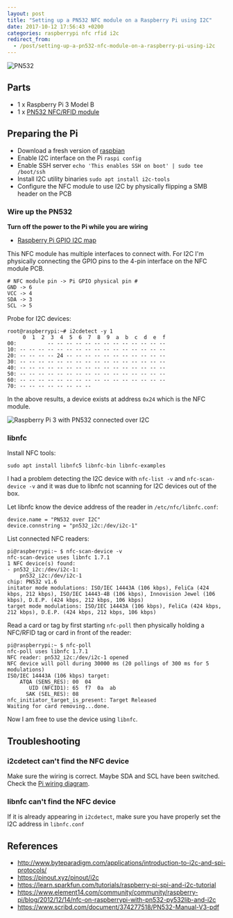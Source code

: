 ```yaml
---
layout: post
title: "Setting up a PN532 NFC module on a Raspberry Pi using I2C"
date: 2017-10-12 17:56:43 +0200
categories: raspberrypi nfc rfid i2c
redirect_from:
  - /post/setting-up-a-pn532-nfc-module-on-a-raspberry-pi-using-i2c
---
```


![PN532](https://public.stigok.com/img/1507824522111557533.jpg)

## Parts

- 1 x Raspberry Pi 3 Model B
- 1 x [PN532 NFC/RFID module](https://www.m.nu/rfid-nfc/pn532-nfc-rfid-module-v3)

## Preparing the Pi

- Download a fresh version of [raspbian][]
- Enable I2C interface on the Pi `raspi config`
- Enable SSH server `echo 'This enables SSH on boot' | sudo tee /boot/ssh`
- Install I2C utility binaries `sudo apt install i2c-tools`
- Configure the NFC module to use I2C by physically flipping a SMB header on the PCB

### Wire up the PN532

**Turn off the power to the Pi while you are wiring**

- [Raspberry Pi GPIO I2C map][GPIO map]

This NFC module has multiple interfaces to connect with. For I2C I'm physically connecting the GPIO pins to the 4-pin interface on the NFC module PCB.

    # NFC module pin -> Pi GPIO physical pin #
    GND -> 6
    VCC -> 4
    SDA -> 3
    SCL -> 5

Probe for I2C devices:

    root@raspberrypi:~# i2cdetect -y 1
         0  1  2  3  4  5  6  7  8  9  a  b  c  d  e  f
    00:          -- -- -- -- -- -- -- -- -- -- -- -- -- 
    10: -- -- -- -- -- -- -- -- -- -- -- -- -- -- -- -- 
    20: -- -- -- -- 24 -- -- -- -- -- -- -- -- -- -- -- 
    30: -- -- -- -- -- -- -- -- -- -- -- -- -- -- -- -- 
    40: -- -- -- -- -- -- -- -- -- -- -- -- -- -- -- -- 
    50: -- -- -- -- -- -- -- -- -- -- -- -- -- -- -- -- 
    60: -- -- -- -- -- -- -- -- -- -- -- -- -- -- -- -- 
    70: -- -- -- -- -- -- -- --

In the above results, a device exists at address `0x24` which is the NFC module.

![Raspberry Pi 3 with PN532 connected over I2C](https://public.stigok.com/img/1507896705867113013.jpg)

### libnfc

Install NFC tools:

    sudo apt install libnfc5 libnfc-bin libnfc-examples

I had a problem detecting the I2C device with `nfc-list -v` and `nfc-scan-device -v` and it was due to libnfc not scanning for I2C devices out of the box.

Let libnfc know the device address of the reader in `/etc/nfc/libnfc.conf`:

    device.name = "PN532 over I2C"
    device.connstring = "pn532_i2c:/dev/i2c-1"

List connected NFC readers:

    pi@raspberrypi:~ $ nfc-scan-device -v
    nfc-scan-device uses libnfc 1.7.1
    1 NFC device(s) found:
    - pn532_i2c:/dev/i2c-1:
        pn532_i2c:/dev/i2c-1
    chip: PN532 v1.6
    initator mode modulations: ISO/IEC 14443A (106 kbps), FeliCa (424 kbps, 212 kbps), ISO/IEC 14443-4B (106 kbps), Innovision Jewel (106 kbps), D.E.P. (424 kbps, 212 kbps, 106 kbps)
    target mode modulations: ISO/IEC 14443A (106 kbps), FeliCa (424 kbps, 212 kbps), D.E.P. (424 kbps, 212 kbps, 106 kbps)

Read a card or tag by first starting `nfc-poll` then physically holding a NFC/RFID tag or card in front of the reader:

    pi@raspberrypi:~ $ nfc-poll 
    nfc-poll uses libnfc 1.7.1
    NFC reader: pn532_i2c:/dev/i2c-1 opened
    NFC device will poll during 30000 ms (20 pollings of 300 ms for 5 modulations)
    ISO/IEC 14443A (106 kbps) target:
        ATQA (SENS_RES): 00  04  
           UID (NFCID1): 65  f7  0a  ab  
          SAK (SEL_RES): 08  
    nfc_initiator_target_is_present: Target Released
    Waiting for card removing...done.

Now I am free to use the device using `libnfc`.

## Troubleshooting 

### i2cdetect can't find the NFC device

Make sure the wiring is correct. Maybe SDA and SCL have been switched. Check the [Pi wiring diagram][GPIO map].

### libnfc can't find the NFC device

If it is already appearing in `i2cdetect`, make sure you have properly set the I2C address in `libnfc.conf`

## References
- http://www.byteparadigm.com/applications/introduction-to-i2c-and-spi-protocols/
- https://pinout.xyz/pinout/i2c
- https://learn.sparkfun.com/tutorials/raspberry-pi-spi-and-i2c-tutorial
- https://www.element14.com/community/community/raspberry-pi/blog/2012/12/14/nfc-on-raspberrypi-with-pn532-py532lib-and-i2c
- https://www.scribd.com/document/374277518/PN532-Manual-V3-pdf

[raspbian]: https://www.raspberrypi.org/downloads/raspbian/
[GPIO map]: https://pinout.xyz/pinout/i2c